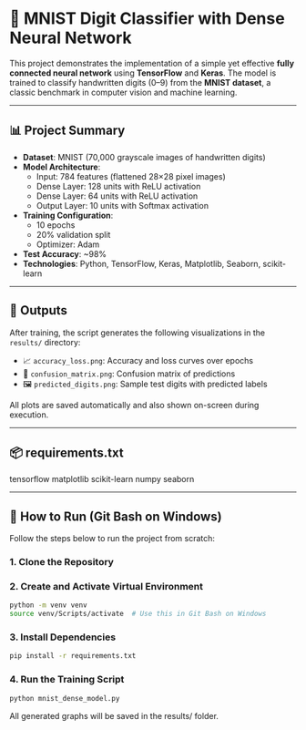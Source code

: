 # 🧠 MNIST Digit Classifier with Dense Neural Network

This project demonstrates the implementation of a simple yet effective **fully connected neural network** using **TensorFlow** and **Keras**. The model is trained to classify handwritten digits (0–9) from the **MNIST dataset**, a classic benchmark in computer vision and machine learning.

---

## 📊 Project Summary

- **Dataset**: MNIST (70,000 grayscale images of handwritten digits)
- **Model Architecture**:
  - Input: 784 features (flattened 28×28 pixel images)
  - Dense Layer: 128 units with ReLU activation
  - Dense Layer: 64 units with ReLU activation
  - Output Layer: 10 units with Softmax activation
- **Training Configuration**:
  - 10 epochs
  - 20% validation split
  - Optimizer: Adam
- **Test Accuracy**: ~98%
- **Technologies**: Python, TensorFlow, Keras, Matplotlib, Seaborn, scikit-learn

---

## 📂 Outputs

After training, the script generates the following visualizations in the `results/` directory:

- 📈 `accuracy_loss.png`: Accuracy and loss curves over epochs  
- 🔢 `confusion_matrix.png`: Confusion matrix of predictions  
- 🖼️ `predicted_digits.png`: Sample test digits with predicted labels

All plots are saved automatically and also shown on-screen during execution.

---

## 📦 requirements.txt

tensorflow
matplotlib
scikit-learn
numpy
seaborn


---

## 🚀 How to Run (Git Bash on Windows)

Follow the steps below to run the project from scratch:

### 1. Clone the Repository

### 2. Create and Activate Virtual Environment
```bash
python -m venv venv
source venv/Scripts/activate  # Use this in Git Bash on Windows
```
### 3. Install Dependencies
```bash
pip install -r requirements.txt
```
### 4. Run the Training Script
```bash
python mnist_dense_model.py
```
All generated graphs will be saved in the results/ folder.


